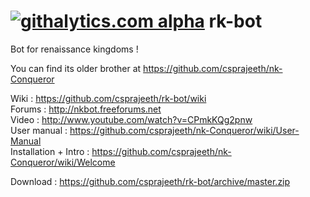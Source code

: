 [![githalytics.com alpha](https://cruel-carlota.pagodabox.com/1ac50612628a679355f6ebd27b47598a "githalytics.com")](http://githalytics.com/csprajeeth/rk-bot)
rk-bot
======

Bot for renaissance kingdoms !

You can find its older brother at https://github.com/csprajeeth/nk-Conqueror

Wiki : https://github.com/csprajeeth/rk-bot/wiki <br/>
Forums : http://nkbot.freeforums.net <br/>
Video : http://www.youtube.com/watch?v=CPmkKQg2pnw <br/>
User manual : https://github.com/csprajeeth/nk-Conqueror/wiki/User-Manual <br/>
Installation + Intro  : https://github.com/csprajeeth/nk-Conqueror/wiki/Welcome <br/>

Download : https://github.com/csprajeeth/rk-bot/archive/master.zip